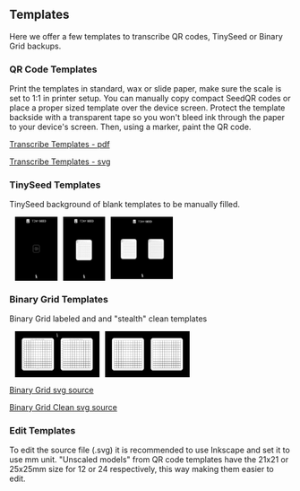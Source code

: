 ## Templates
Here we offer a few templates to transcribe QR codes, TinySeed or Binary Grid backups.

### QR Code Templates
Print the templates in standard, wax or slide paper, make sure the scale is set to 1:1 in printer setup.
You can manually copy compact SeedQR codes or place a proper sized template over the device screen.
Protect the template backside with a transparent tape so you won't bleed ink through the paper to your device's screen.
Then, using a marker, paint the QR code.

[Transcribe Templates - pdf](Krux_transcribe_templates.pdf)

[Transcribe Templates - svg](Krux_transcribe_templates.svg)

### TinySeed Templates

TinySeed background of blank templates to be manually filled.

<div style="clear: both"></div>

<a href="./tiny_seed_scan_background.png">
  <img src="./tiny_seed_scan_background.png" alt="TinySeed Scan Background" style="width: 15%; float: left; margin-left: 10px;">
</a>

<a href="./tiny_seed_template.png">
  <img src="./tiny_seed_template.png" alt="TinySeed Scan Background" style="width: 15%; float: left; margin-left: 10px;">
</a>

<a href="./tiny_seed_template_24w.png">
  <img src="./tiny_seed_template_24w.png" alt="TinySeed Scan Background" style="width: 22%; float: left; margin-left: 10px;">
</a>


<div style="clear: both"></div>

### Binary Grid Templates

Binary Grid labeled and and "stealth" clean templates

<div style="clear: both"></div>

<a href="./Krux_Binary_Grid_double_rev1.png">
  <img src="./Krux_Binary_Grid_double_rev1.png" alt="TinySeed Scan Background" style="width: 30%; float: left; margin-left: 10px;">
</a>

<a href="./Krux_Binary_Grid_double_clean_rev1.png">
  <img src="./Krux_Binary_Grid_double_clean_rev1.png" alt="TinySeed Scan Background" style="width: 30%; float: left; margin-left: 10px;">
</a>

<div style="clear: both"></div>

[Binary Grid svg source](Krux_Binary_Grid_double_rev1.svg)

[Binary Grid Clean svg source](Krux_Binary_Grid_double_clean_rev1.svg)

### Edit Templates
To edit the source file (.svg) it is recommended to use Inkscape and set it to use mm unit. "Unscaled models" from QR code templates have the 21x21 or 25x25mm size for 12 or 24 respectively, this way making them easier to edit.
